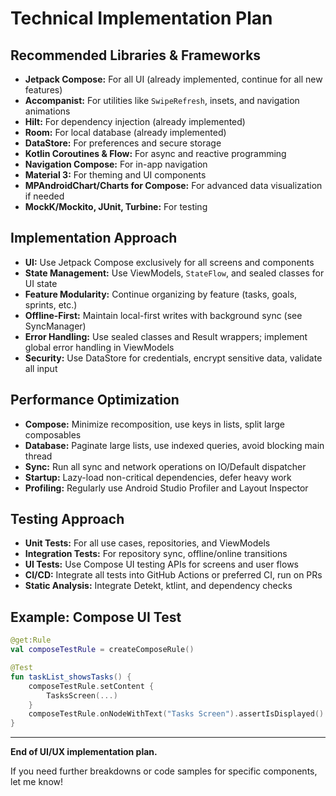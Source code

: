 # Technical Implementation Plan

## Recommended Libraries & Frameworks
- **Jetpack Compose:** For all UI (already implemented, continue for all new features)
- **Accompanist:** For utilities like `SwipeRefresh`, insets, and navigation animations
- **Hilt:** For dependency injection (already implemented)
- **Room:** For local database (already implemented)
- **DataStore:** For preferences and secure storage
- **Kotlin Coroutines & Flow:** For async and reactive programming
- **Navigation Compose:** For in-app navigation
- **Material 3:** For theming and UI components
- **MPAndroidChart/Charts for Compose:** For advanced data visualization if needed
- **MockK/Mockito, JUnit, Turbine:** For testing

## Implementation Approach
- **UI:** Use Jetpack Compose exclusively for all screens and components
- **State Management:** Use ViewModels, `StateFlow`, and sealed classes for UI state
- **Feature Modularity:** Continue organizing by feature (tasks, goals, sprints, etc.)
- **Offline-First:** Maintain local-first writes with background sync (see SyncManager)
- **Error Handling:** Use sealed classes and Result wrappers; implement global error handling in ViewModels
- **Security:** Use DataStore for credentials, encrypt sensitive data, validate all input

## Performance Optimization
- **Compose:** Minimize recomposition, use keys in lists, split large composables
- **Database:** Paginate large lists, use indexed queries, avoid blocking main thread
- **Sync:** Run all sync and network operations on IO/Default dispatcher
- **Startup:** Lazy-load non-critical dependencies, defer heavy work
- **Profiling:** Regularly use Android Studio Profiler and Layout Inspector

## Testing Approach
- **Unit Tests:** For all use cases, repositories, and ViewModels
- **Integration Tests:** For repository sync, offline/online transitions
- **UI Tests:** Use Compose UI testing APIs for screens and user flows
- **CI/CD:** Integrate all tests into GitHub Actions or preferred CI, run on PRs
- **Static Analysis:** Integrate Detekt, ktlint, and dependency checks

## Example: Compose UI Test
```kotlin
@get:Rule
val composeTestRule = createComposeRule()

@Test
fun taskList_showsTasks() {
    composeTestRule.setContent {
        TasksScreen(...)
    }
    composeTestRule.onNodeWithText("Tasks Screen").assertIsDisplayed()
}
```

---

**End of UI/UX implementation plan.**

If you need further breakdowns or code samples for specific components, let me know!
